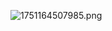 ![1751164507985.png](https://github.com/user-attachments/assets/8edadfea-100d-4f10-af90-3bd6874a8257)